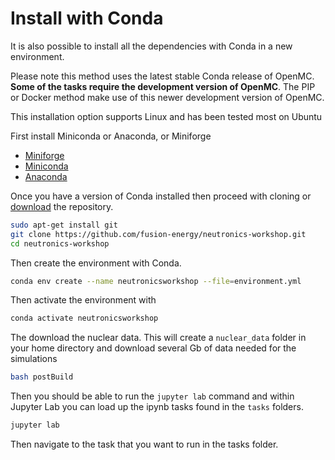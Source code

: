 # Install with Conda

It is also possible to install all the dependencies with Conda in a new environment.

Please note this method uses the latest stable Conda release of OpenMC. **Some of the tasks require the development version of OpenMC**. The PIP or Docker method make use of this newer development version of OpenMC.

This installation option supports Linux and has been tested most on Ubuntu

First install Miniconda or Anaconda, or Miniforge

- [Miniforge](https://github.com/conda-forge/miniforge) 
- [Miniconda](https://docs.conda.io/en/latest/miniconda.html)
- [Anaconda](https://www.anaconda.com)

Once you have a version of Conda installed then proceed with cloning or [download](https://github.com/fusion-energy/neutronics-workshop/archive/refs/heads/main.zip) the repository.

```bash
sudo apt-get install git
git clone https://github.com/fusion-energy/neutronics-workshop.git
cd neutronics-workshop
```

Then create the environment with Conda.

```bash
conda env create --name neutronicsworkshop --file=environment.yml
```

Then activate the environment with  
```bash
conda activate neutronicsworkshop
```

The download the nuclear data. This will create a ```nuclear_data``` folder in your home directory and download several Gb of data needed for the simulations
```bash
bash postBuild
```


Then you should be able to run the ```jupyter lab``` command and within Jupyter Lab you can load up the ipynb tasks found in the ```tasks``` folders.

```bash
jupyter lab
```

Then navigate to the task that you want to run in the tasks folder.
